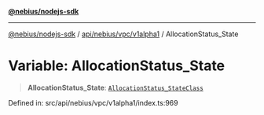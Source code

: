 [**@nebius/nodejs-sdk**](../../../../../README.md)

***

[@nebius/nodejs-sdk](../../../../../README.md) / [api/nebius/vpc/v1alpha1](../README.md) / AllocationStatus\_State

# Variable: AllocationStatus\_State

> **AllocationStatus\_State**: [`AllocationStatus_StateClass`](../type-aliases/AllocationStatus_StateClass.md)

Defined in: src/api/nebius/vpc/v1alpha1/index.ts:969
